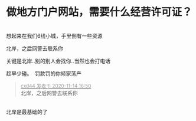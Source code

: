 # 做地方门户网站，需要什么经营许可证？


<br />
想起来在我们6线小城，手里倒有一些资源

北岸，之后网警去联系你

<img src="static/image/smiley/default/lol.gif" smilieid="12" border="0" alt="" /><img src="static/image/smiley/default/lol.gif" smilieid="12" border="0" alt="" /><img src="static/image/smiley/default/lol.gif" smilieid="12" border="0" alt="" /><br />
关键是北岸..别的别人会找你..当然也会打电话

趁早少碰。&nbsp;&nbsp;罚款罚的你倾家荡产

<div class="quote"><blockquote><font size="2"><a href="https://www.hostloc.com/forum.php?mod=redirect&amp;goto=findpost&amp;pid=9453739&amp;ptid=766670" target="_blank"><font color="#999999">cxd44 发表于 2020-11-14 16:50</font></a></font><br />
北岸，之后网警去联系你</blockquote></div><br />
北岸是最基础的了
